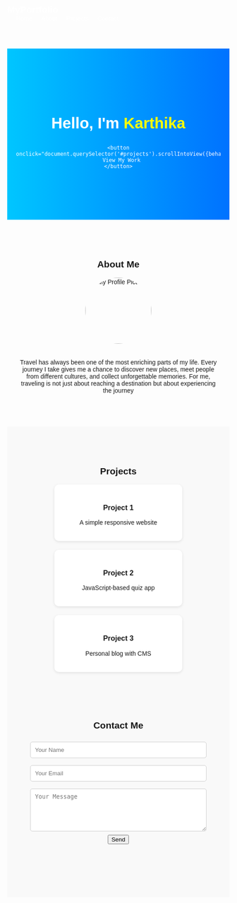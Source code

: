 <!DOCTYPE html>
<html lang="en">
<head>
  <meta charset="UTF-8">
  <meta name="viewport" content="width=device-width, initial-scale=1.0">
  <title>My Portfolio</title>
  <style>
    body {
      margin: 0;
      font-family: Arial, sans-serif;
      scroll-behavior: smooth;
    }

    /* Navbar */
    nav {
      background: #222;
      padding: 15px 40px;
      display: flex;
      justify-content: space-between;
      align-items: center;
      position: fixed;
      top: 0;
      width: 100%;
      z-index: 1000;
    }
    nav h2 {
      color: #fff;
      margin: 0;
    }
    nav ul {
      list-style: none;
      margin: 0;
      padding: 0;
      display: flex;
    }
    nav ul li {
      margin-left: 20px;
    }
    nav ul li a {
      color: #fff;
      text-decoration: none;
      transition: 0.3s;
    }
    nav ul li a:hover {
      color: lightblue;
    }
    .tagline{
      font-style:italic;
      font size:22px;
      color:#8e44ad;
      margin-top:-px;
      margin-bottom:20px;
    }

    /* Hero Section */
    .hero {
      background: linear-gradient(to right, #00c6ff, #0072ff);
      color: white;
      text-align: center;
      padding: 100px 20px;
      margin-top: 60px;
    }
    .hero h1 {
      font-size: 2.5em;
    }
    .hero button {
      margin-top: 20px;
      padding: 10px 20px;
      border: none;
      background: white;
      color: #0072ff;
      border-radius: 5px;
      cursor: pointer;
      font-size: 1em;
      transition: 0.3s;
    }
    .hero button:hover {
      background: lightgray;
    }

    /* About Section */
    #about {
      padding: 60px 20px;
      text-align: center;
    }
    #about img {
      width: 150px;
      height: 150px;
      border-radius: 50%;
      object-fit: cover;
      margin-bottom: 20px;
    }
    

    /* Projects Section */
    #projects {
      padding: 60px 20px;
      text-align: center;
      background: #f9f9f9;
    }
    .project-list {
      display: flex;
      justify-content: center;
      flex-wrap: wrap;
      gap: 20px;
    }
    .project {
      background: #fff;
      padding: 20px;
      border-radius: 10px;
      box-shadow: 0 2px 6px rgba(0,0,0,0.1);
      width: 250px;
    }

    /* Contact Section */
    #contact {
      padding: 60px 20px;
      text-align: center;
    }
    form {
      max-width: 400px;
      margin: auto;
    }
    input, textarea {
      width: 100%;
      padding: 10px;
      margin: 8px 0;
      border: 1px solid #ccc;
      border-radius: 5px;
    }
    button[type="submit"] {
      background: #0072ff;
      color: white;
      border: none;
      padding: 10px;
      border-radius: 5px;
      cursor: pointer;
      width: 100%;
    }
    button[type="submit"]:hover {
      background: #0056cc;
    }
  </style>
</head>
<body>

  <!-- Navbar -->
  <nav>
    <h2>MyPortfolio</h2>
    <ul>
      <li><a href="#hero">Home</a></li>
      <li><a href="#about">About</a></li>
      <li><a href="#projects">Projects</a></li>
      <li><a href="#contact">Contact</a></li>
    </ul>
  </nav>

  <!-- Hero Section -->
  <section class="hero" id="hero">
    <h1>Hello, I'm <span style="color: yellow;">Karthika</span></h1>    <p class="tagline"></P>
    
    <button onclick="document.querySelector('#projects').scrollIntoView({behavior:'smooth'})">
      View My Work
    </button>
  </section>

  <!-- About Section -->
  <section id="about">
    <h2>About Me</h2>
    <!-- Replace 'profile.jpg' with your image file -->
    <img src="profile.jpg" alt="My Profile Picture">
    <p>Travel has always been one of the most enriching parts of my life. Every journey I take gives me a chance to discover new places, meet people from different cultures, and collect unforgettable memories. For me, traveling is not just about reaching a destination but about experiencing the journey
    </section>

  <!-- Projects Section -->
  <section id="projects">
    <h2>Projects</h2>
    <div class="project-list">
      <div class="project">
        <h3>Project 1</h3>
        <p>A simple responsive website</p>
      </div>
      <div class="project">
        <h3>Project 2</h3>
        <p>JavaScript-based quiz app</p>
      </div>
      <div class="project">
        <h3>Project 3</h3>
        <p>Personal blog with CMS</p></div>
<!-- Contact Section -->
<section id="contact">
  <h2>Contact Me</h2>
  <form action="https://formspree.io/f/your-form-id" method="POST">
    <input type="text" name="name" placeholder="Your Name" required>
    <input type="email" name="email" placeholder="Your Email" required>
    <textarea name="message" rows="5" placeholder="Your Message" required></textarea>
    <button type="submit">Send</button>
  </form>
</section>
